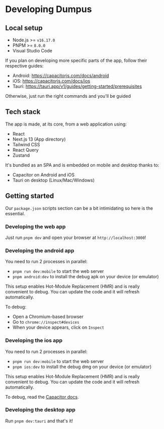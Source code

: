 # Developing Dumpus

## Local setup

- Node.js >= `v16.17.0`
- PNPM >= `8.0.0`
- Visual Studio Code

If you plan on developing more specific parts of the app, follow their respective guides:

- Android: https://capacitorjs.com/docs/android
- iOS: https://capacitorjs.com/docs/ios
- Tauri: https://tauri.app/v1/guides/getting-started/prerequisites

Otherwise, just run the right commands and you'll be guided

## Tech stack

The app is made, at its core, from a web application using:

- React
- Next.js 13 (App directory)
- Tailwind CSS
- React Query
- Zustand

It's bundled as an SPA and is embedded on mobile and desktop thanks to:

- Capacitor on Android and iOS
- Tauri on desktop (Linux/Mac/Windows)

## Getting started

Our `package.json` scripts section can be a bit intimidating so here is the essential.

### Developing the web app

Just run `pnpm dev` and open your browser at `http://localhost:3000`!

### Developing the android app

You need to run 2 processes in parallel:

- `pnpm run dev:mobile` to start the web server
- `pnpm android:dev` to install the debug apk on your device (or emulator)

This setup enables Hot-Module Replacement (HMR) and is really convenient to debug. You can update the code and it will refresh automatically.

To debug:

- Open a Chromium-based browser
- Go to `chrome://inspect#devices`
- When your device appears, click on `Inspect`

### Developing the ios app

You need to run 2 processes in parallel:

- `pnpm run dev:mobile` to start the web server
- `pnpm ios:dev` to install the debug dmg on your device (or emulator)

This setup enables Hot-Module Replacement (HMR) and is really convenient to debug. You can update the code and it will refresh automatically.

To debug, read the [Capacitor docs](https://capacitorjs.com/docs/vscode/debugging#use-safari).

### Developing the desktop app

Run `pnpm dev:tauri` and that's it!
